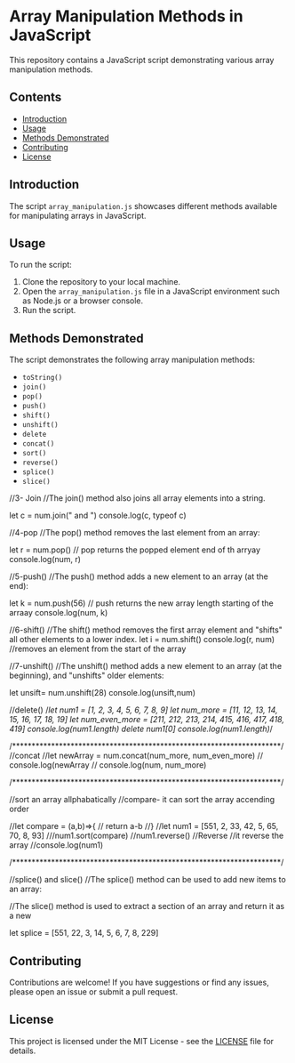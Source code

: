# Array Manipulation Methods in JavaScript

This repository contains a JavaScript script demonstrating various array manipulation methods.

## Contents

- [Introduction](#introduction)
- [Usage](#usage)
- [Methods Demonstrated](#methods-demonstrated)
- [Contributing](#contributing)
- [License](#license)

## Introduction

The script `array_manipulation.js` showcases different methods available for manipulating arrays in JavaScript.

## Usage

To run the script:

1. Clone the repository to your local machine.
2. Open the `array_manipulation.js` file in a JavaScript environment such as Node.js or a browser console.
3. Run the script.

## Methods Demonstrated

The script demonstrates the following array manipulation methods:

- `toString()`
- `join()`
- `pop()`
- `push()`
- `shift()`
- `unshift()`
- `delete`
- `concat()`
- `sort()`
- `reverse()`
- `splice()`
- `slice()`


//3- Join
//The join() method also joins all array elements into a string.

let c = num.join(" and ")
console.log(c, typeof c)

//4-pop
//The pop() method removes the last element from an array:

 let r = num.pop() // pop returns the popped element end of th arryay
 console.log(num, r)

 //5-push()
 //The push() method adds a new element to an array (at the end):

 let k = num.push(56) // push returns the new array length starting of the arraay
 console.log(num, k)

//6-shift()
 //The shift() method removes the first array element and "shifts" all other elements to a lower index.
 let i = num.shift()
 console.log(r, num)  //removes an element from the start of the array

 //7-unshift()
 //The unshift() method adds a new element to an array (at the beginning), and "unshifts" older elements:

 let unsift= num.unshift(28)
    console.log(unsift,num)


//delete()
 /*let num1 = [1, 2, 3, 4, 5, 6, 7, 8, 9]
 let num_more = [11, 12, 13, 14, 15, 16, 17, 18, 19]
 let num_even_more = [211, 212, 213, 214, 415, 416, 417, 418, 419]
 console.log(num1.length)
 delete num1[0]
console.log(num1.length)*/

/*********************************************************************/
//concat
//let newArray = num.concat(num_more, num_even_more)
// console.log(newArray
// console.log(num, num_more)


/*********************************************************************/ 

//sort an array allphabatically
//compare- it can sort the array accending order

//let compare = (a,b)=>{
 //   return a-b
//}
//let num1 = [551, 2, 33, 42, 5, 65, 70, 8, 93]
///num1.sort(compare)
//num1.reverse()     //Reverse //it reverse the array
//console.log(num1)


/*********************************************************************/

//splice() and slice()
//The splice() method can be used to add new items to an array:

//The slice() method is used to extract a section of an array and return it as a new

let splice = [551, 22, 3, 14, 5, 6, 7, 8, 229]





## Contributing

Contributions are welcome! If you have suggestions or find any issues, please open an issue or submit a pull request.

## License

This project is licensed under the MIT License - see the [LICENSE](LICENSE) file for details.
